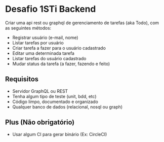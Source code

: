 # Desafio 1STi Backend

Criar uma api rest ou graphql de gerenciamento de tarefas (aka Todo), com as seguintes métodos:
- Registrar usuário (e-mail, nome)
- Listar tarefas por usuário
- Criar tarefa a fazer para o usuário cadastrado
- Editar uma determinada tarefa
- Listar tarefas do usuário cadastrado
- Mudar status da tarefa (a fazer, fazendo e feito)

## Requisitos
- Servidor GraphQL ou REST
- Tenha algum tipo de teste (unit, bdd, etc)
- Código limpo, documentado e organizado
- Qualquer banco de dados (relacional, nosql ou graph)

## Plus (Não obrigatório)
- Usar algum CI para gerar binário (Ex: CircleCI)
